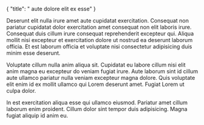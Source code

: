 {
"title": " aute dolore elit ex esse"
}

Deserunt elit nulla irure amet aute cupidatat exercitation. Consequat non pariatur cupidatat dolor exercitation amet consequat non elit laboris irure. Consequat duis cillum irure consequat reprehenderit excepteur qui. Aliqua mollit nisi excepteur et exercitation dolore ut nostrud ea deserunt laborum officia. Et est laborum officia et voluptate nisi consectetur adipisicing duis minim esse deserunt.

Voluptate cillum nulla anim aliqua sit. Cupidatat eu labore cillum nisi elit anim magna eu excepteur do veniam fugiat irure. Aute laborum sint id cillum aute ullamco pariatur nulla veniam excepteur magna dolore. Quis voluptate elit enim id ex mollit ullamco qui Lorem deserunt amet. Fugiat Lorem ut culpa dolor.

In est exercitation aliqua esse qui ullamco eiusmod. Pariatur amet cillum laborum enim proident. Cillum dolor sint tempor duis adipisicing. Magna fugiat aliquip id anim eu.